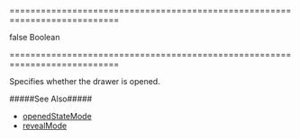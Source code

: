 ===========================================================================
<!--default-->false<!--/default-->
<!--type-->Boolean<!--/type-->
===========================================================================

<!--shortDescription-->
Specifies whether the drawer is opened.
<!--/shortDescription-->

<!--fullDescription-->
#####See Also#####
- [openedStateMode](/Documentation/ApiReference/UI_Widgets/dxDrawer/Configuration/#openedStateMode)
- [revealMode](/Documentation/ApiReference/UI_Widgets/dxDrawer/Configuration/#revealMode)
<!--/fullDescription-->